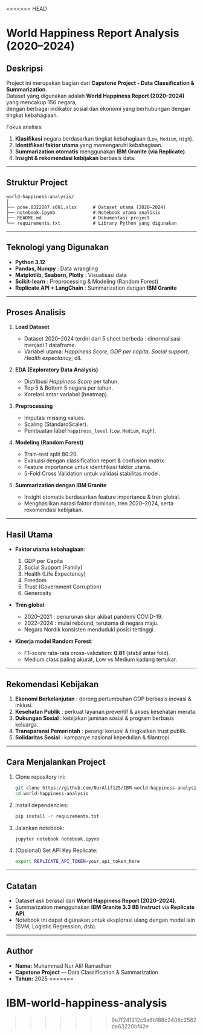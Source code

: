 <<<<<<< HEAD
# World Happiness Report Analysis (2020–2024)

## Deskripsi

Project ini merupakan bagian dari **Capstone Project - Data Classification & Summarization**.  
Dataset yang digunakan adalah **World Happiness Report (2020–2024)** yang mencakup 156 negara,  
dengan berbagai indikator sosial dan ekonomi yang berhubungan dengan tingkat kebahagiaan.

Fokus analisis:

1. **Klasifikasi** negara berdasarkan tingkat kebahagiaan (`Low`, `Medium`, `High`).
2. **Identifikasi faktor utama** yang memengaruhi kebahagiaan.
3. **Summarization otomatis** menggunakan **IBM Granite (via Replicate)**.
4. **Insight & rekomendasi kebijakan** berbasis data.

---

## Struktur Project

```
world-happiness-analysis/
│
├── pone.0322287.s001.xlsx      # Dataset utama (2020–2024)
├── notebook.ipynb              # Notebook utama analisis
├── README.md                   # Dokumentasi project
└── requirements.txt            # Library Python yang digunakan
```

---

## Teknologi yang Digunakan

- **Python 3.12**
- **Pandas, Numpy** : Data wrangling
- **Matplotlib, Seaborn, Plotly** : Visualisasi data
- **Scikit-learn** : Preprocessing & Modeling (Random Forest)
- **Replicate API + LangChain** : Summarization dengan **IBM Granite**

---

## Proses Analisis

1. **Load Dataset**

   - Dataset 2020–2024 terdiri dari 5 sheet berbeda : dinormalisasi menjadi 1 dataframe.
   - Variabel utama: _Happiness Score_, _GDP per capita_, _Social support_, _Health expectancy_, dll.

2. **EDA (Exploratory Data Analysis)**

   - Distribusi _Happiness Score_ per tahun.
   - Top 5 & Bottom 5 negara per tahun.
   - Korelasi antar variabel (heatmap).

3. **Preprocessing**

   - Imputasi missing values.
   - Scaling (StandardScaler).
   - Pembuatan label `happiness_level` (`Low`, `Medium`, `High`).

4. **Modeling (Random Forest)**

   - Train-test split 80:20.
   - Evaluasi dengan classification report & confusion matrix.
   - Feature importance untuk identifikasi faktor utama.
   - 5-Fold Cross Validation untuk validasi stabilitas model.

5. **Summarization dengan IBM Granite**
   - Insight otomatis berdasarkan feature importance & tren global.
   - Menghasilkan narasi faktor dominan, tren 2020–2024, serta rekomendasi kebijakan.

---

## Hasil Utama

- **Faktor utama kebahagiaan**:

  1. GDP per Capita
  2. Social Support (Family)
  3. Health (Life Expectancy)
  4. Freedom
  5. Trust (Government Corruption)
  6. Generosity

- **Tren global**:

  - 2020–2021 : penurunan skor akibat pandemi COVID-19.
  - 2022–2024 : mulai rebound, terutama di negara maju.
  - Negara Nordik konsisten menduduki posisi tertinggi.

- **Kinerja model Random Forest**:
  - F1-score rata-rata cross-validation: **0.81** (stabil antar fold).
  - Medium class paling akurat, Low vs Medium kadang tertukar.

---

## Rekomendasi Kebijakan

1. **Ekonomi Berkelanjutan** : dorong pertumbuhan GDP berbasis inovasi & inklusi.
2. **Kesehatan Publik** : perkuat layanan preventif & akses kesehatan merata.
3. **Dukungan Sosial** : kebijakan jaminan sosial & program berbasis keluarga.
4. **Transparansi Pemerintah** : perangi korupsi & tingkatkan trust publik.
5. **Solidaritas Sosial** : kampanye nasional kepedulian & filantropi.

---

## Cara Menjalankan Project

1. Clone repository ini:

   ```bash
   git clone https://github.com/NurAlif125/IBM-world-happiness-analysis
   cd world-happiness-analysis
   ```

2. Install dependencies:

   ```bash
   pip install -r requirements.txt
   ```

3. Jalankan notebook:

   ```bash
   jupyter notebook notebook.ipynb
   ```

4. (Opsional) Set API Key Replicate:
   ```bash
   export REPLICATE_API_TOKEN=your_api_token_here
   ```

---

## Catatan

- Dataset asli berasal dari **World Happiness Report (2020–2024)**.
- Summarization menggunakan **IBM Granite 3.3 8B Instruct** via **Replicate API**.
- Notebook ini dapat digunakan untuk eksplorasi ulang dengan model lain (SVM, Logistic Regression, dsb).

---

## Author

- **Nama:** Muhammad Nur Alif Ramadhan
- **Capstone Project** — Data Classification & Summarization
- **Tahun:** 2025
=======
# IBM-world-happiness-analysis
>>>>>>> 9e7f241312c9a6b188c2408c2582ba63220bf42e
